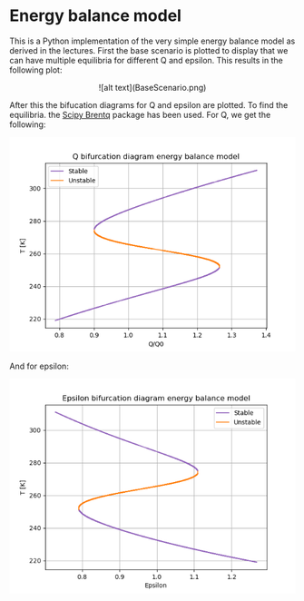 # Energy balance model
This is a Python implementation of the very simple energy balance model as derived in the lectures. First the base scenario is plotted to display that we can have multiple equilibria for different Q and epsilon. This results in the following plot:

<p style="text-align: center;">
![alt text](BaseScenario.png)
</p>

After this the bifucation diagrams for Q and epsilon are plotted. To find the equilibria. the [Scipy Brentq](https://docs.scipy.org/doc/scipy/reference/generated/scipy.optimize.brentq.html) package has been used. For Q, we get the following:

![alt text](Q_Bifurcation.png)

And for epsilon:

![alt text](eps_Bifurcation.png)
